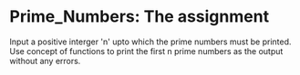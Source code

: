 # Prime_Numbers: The assignment
Input a positive interger 'n' upto which the prime numbers must be printed. 
Use concept of functions to print the first n prime numbers as the output without any errors.
